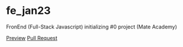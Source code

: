 # fe_jan23
FronEnd (Full-Stack Javascript) initializing #0 project (Mate Academy)

[Preview](https://github.com/vadym4che/fe_jan23/)
[Pull Request](https://github.com/vadym4che/fe_jan23/pull/1)
